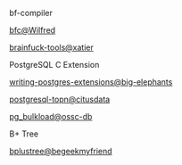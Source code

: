 bf-compiler

[bfc@Wilfred](https://github.com/Wilfred/bfc)

[brainfuck-tools@xatier](https://github.com/xatier/brainfuck-tools)


PostgreSQL C Extension

[writing-postgres-extensions@big-elephants](http://big-elephants.com/2015-10/writing-postgres-extensions-part-i/)

[postgresql-topn@citusdata](https://github.com/citusdata/postgresql-topn)

[pg_bulkload@ossc-db](https://github.com/ossc-db/pg_bulkload)

B+ Tree

[bplustree@begeekmyfriend](https://github.com/begeekmyfriend/bplustree)
